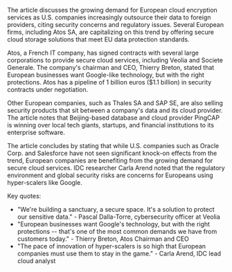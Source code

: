 The article discusses the growing demand for European cloud encryption services as U.S. companies increasingly outsource their data to foreign providers, citing security concerns and regulatory issues. Several European firms, including Atos SA, are capitalizing on this trend by offering secure cloud storage solutions that meet EU data protection standards.

Atos, a French IT company, has signed contracts with several large corporations to provide secure cloud services, including Veolia and Societe Generale. The company's chairman and CEO, Thierry Breton, stated that European businesses want Google-like technology, but with the right protections. Atos has a pipeline of 1 billion euros ($1.1 billion) in security contracts under negotiation.

Other European companies, such as Thales SA and SAP SE, are also selling security products that sit between a company's data and its cloud provider. The article notes that Beijing-based database and cloud provider PingCAP is winning over local tech giants, startups, and financial institutions to its enterprise software.

The article concludes by stating that while U.S. companies such as Oracle Corp. and Salesforce have not seen significant knock-on effects from the trend, European companies are benefiting from the growing demand for secure cloud services. IDC researcher Carla Arend noted that the regulatory environment and global security risks are concerns for Europeans using hyper-scalers like Google.

Key quotes:

* "We're building a sanctuary, a secure space. It's a solution to protect our sensitive data." - Pascal Dalla-Torre, cybersecurity officer at Veolia
* "European businesses want Google's technology, but with the right protections -- that's one of the most common demands we have from customers today." - Thierry Breton, Atos Chairman and CEO
* "The pace of innovation of hyper-scalers is so high that European companies must use them to stay in the game." - Carla Arend, IDC lead cloud analyst